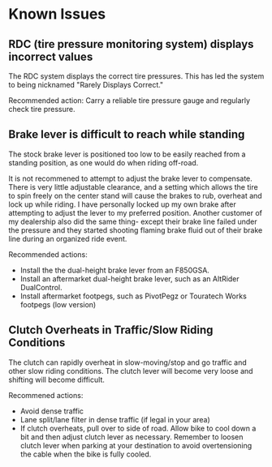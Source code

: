 # Known Issues

## RDC (tire pressure monitoring system) displays incorrect values

The RDC system displays the correct tire pressures. This has led the system to
being nicknamed "Rarely Displays Correct."

Recommended action: Carry a reliable tire pressure gauge and regularly check
tire pressure.

## Brake lever is difficult to reach while standing

The stock brake lever is positioned too low to be easily reached from a
standing position, as one would do when riding off-road.

It is not recommened to attempt to adjust the brake lever to compensate. There
is very little adjustable clearance, and a setting which allows the tire to
spin freely on the center stand will cause the brakes to rub, overheat and lock
up while riding. I have personally locked up my own brake after attempting to
adjust the lever to my preferred position. Another customer of my dealership
also did the same thing- except their brake line failed under the pressure and
they started shooting flaming brake fluid out of their brake line during an
organized ride event.

Recommended actions:

- Install the the dual-height brake lever from an F850GSA.
- Install an aftermarket dual-height brake lever, such as an AltRider
  DualControl.
- Install aftermarket footpegs, such as PivotPegz or Touratech Works footpegs
  (low version)

## Clutch Overheats in Traffic/Slow Riding Conditions

The clutch can rapidly overheat in slow-moving/stop and go traffic and other
slow riding conditions. The clutch lever will become very loose and shifting
will become difficult.

Recommened actions:

- Avoid dense traffic
- Lane split/lane filter in dense traffic (if legal in your area)
- If clutch overheats, pull over to side of road. Allow bike to cool down a bit
  and then adjust clutch lever as necessary. Remember to loosen clutch lever
when parking at your destination to avoid overtensioning the cable when the
bike is fully cooled.

